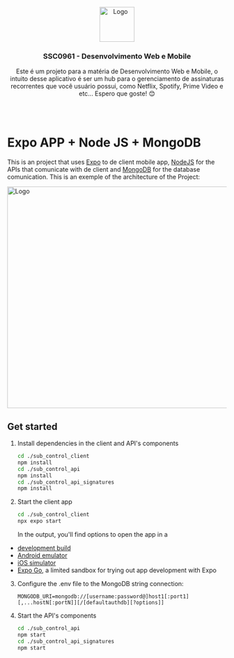 <br />
<div align="center">
  <a>
    <img src="https://upload.wikimedia.org/wikipedia/commons/thumb/a/a7/React-icon.svg/2300px-React-icon.svg.png" alt="Logo" width="80" height="80">
  </a>

  <h3 align="center">SSC0961 - Desenvolvimento Web e Mobile</h3>

  <p align="center">
    Este é um projeto para a matéria de Desenvolvimento Web e Mobile, o intuito desse aplicativo é ser um hub para o  gerenciamento de assinaturas recorrentes que você usuário possui, como Netflix, Spotify, Prime Video e etc... Espero que goste! 😊
  </p>
</div>
<br /><br />

# Expo APP + Node JS + MongoDB

This is an project that uses [Expo](https://expo.dev) to de client mobile app, [NodeJS]() for the APIs that comunicate with de client and [MongoDB]() for the database comunication. This is an exemple of the architecture of the Project:

<div>
    <img src="https://i.ibb.co/d0sjRmx/sub-control-architecturepng.png" alt="Logo" width="851" height="508">
</div>

## Get started

1. Install dependencies in the client and API's components

   ```bash
   cd ./sub_control_client
   npm install
   cd ./sub_control_api
   npm install
   cd ./sub_control_api_signatures
   npm install
   ```

2. Start the client app

   ```bash
   cd ./sub_control_client
   npx expo start
   ```
   In the output, you'll find options to open the app in a

  - [development build](https://docs.expo.dev/develop/development-builds/introduction/)
  - [Android emulator](https://docs.expo.dev/workflow/android-studio-emulator/)
  - [iOS simulator](https://docs.expo.dev/workflow/ios-simulator/)
  - [Expo Go](https://expo.dev/go), a limited sandbox for trying out app development with Expo

3. Configure the .env file to the MongoDB string connection:

   ```
   MONGODB_URI=mongodb://[username:password@]host1[:port1][,...hostN[:portN]][/[defaultauthdb][?options]]
   ```

5. Start the API's components

   ```bash
   cd ./sub_control_api
   npm start
   cd ./sub_control_api_signatures
   npm start
   ```



